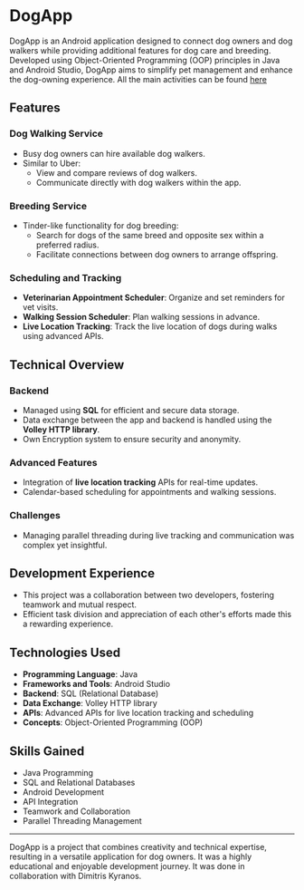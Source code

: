 # DogApp

DogApp is an Android application designed to connect dog owners and dog walkers while providing additional features for dog care and breeding. Developed using Object-Oriented Programming (OOP) principles in Java and Android Studio, DogApp aims to simplify pet management and enhance the dog-owning experience. All the main activities can be found [here](app/src/main/java/be/kuleuven/gt/dogapp)

## Features

### Dog Walking Service
- Busy dog owners can hire available dog walkers.
- Similar to Uber:
  - View and compare reviews of dog walkers.
  - Communicate directly with dog walkers within the app.

### Breeding Service
- Tinder-like functionality for dog breeding:
  - Search for dogs of the same breed and opposite sex within a preferred radius.
  - Facilitate connections between dog owners to arrange offspring.

### Scheduling and Tracking
- **Veterinarian Appointment Scheduler**: Organize and set reminders for vet visits.
- **Walking Session Scheduler**: Plan walking sessions in advance.
- **Live Location Tracking**: Track the live location of dogs during walks using advanced APIs.

## Technical Overview

### Backend
- Managed using **SQL** for efficient and secure data storage.
- Data exchange between the app and backend is handled using the **Volley HTTP library**.
- Own Encryption system to ensure security and anonymity.

### Advanced Features
- Integration of **live location tracking** APIs for real-time updates.
- Calendar-based scheduling for appointments and walking sessions.

### Challenges
- Managing parallel threading during live tracking and communication was complex yet insightful.

## Development Experience
- This project was a collaboration between two developers, fostering teamwork and mutual respect.
- Efficient task division and appreciation of each other's efforts made this a rewarding experience.

## Technologies Used

- **Programming Language**: Java
- **Frameworks and Tools**: Android Studio
- **Backend**: SQL (Relational Database)
- **Data Exchange**: Volley HTTP library
- **APIs**: Advanced APIs for live location tracking and scheduling
- **Concepts**: Object-Oriented Programming (OOP)

## Skills Gained
- Java Programming
- SQL and Relational Databases
- Android Development
- API Integration
- Teamwork and Collaboration
- Parallel Threading Management

---

DogApp is a project that combines creativity and technical expertise, resulting in a versatile application for dog owners. It was a highly educational and enjoyable development journey. It was done in collaboration with Dimitris Kyranos.

